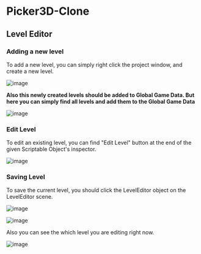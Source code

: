 # Picker3D-Clone

## Level Editor

### Adding a new level

To add a new level, you can simply right click the project window, and create a new level.

![image](https://github.com/atakaly/Picker3D-Clone/assets/79188326/2ecd0bd8-1b2f-4f7b-8b04-d47fa2e595f8)

**Also this newly created levels should be added to Global Game Data. But here you can simply find all levels and add them to the Global Game Data**

![image](https://github.com/atakaly/Picker3D-Clone/assets/79188326/f529892d-3917-45cb-8340-be3e75ed26f1)


### Edit Level

To edit an existing level, you can find "Edit Level" button at the end of the given Scriptable Object's inspector.

![image](https://github.com/atakaly/Picker3D-Clone/assets/79188326/a05e3f7f-282c-4d67-8ae8-0e42ffefa11f)


### Saving Level

To save the current level, you should click the LevelEditor object on the LevelEditor scene.

![image](https://github.com/atakaly/Picker3D-Clone/assets/79188326/272d67aa-98c3-42c0-905b-dd7f5da9bb4b)

![image](https://github.com/atakaly/Picker3D-Clone/assets/79188326/0f607f62-32be-4910-b5fa-8553370e45d2)

Also you can see the which level you are editing right now.

![image](https://github.com/atakaly/Picker3D-Clone/assets/79188326/66f371e5-e053-4319-9896-512669245321)

